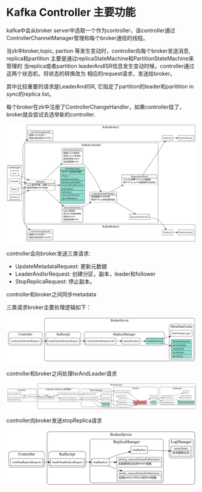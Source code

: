 # Kafka Controller 主要功能

kafka中会从broker server中选取一个作为controller，该controller通过ControllerChannelManager管理和每个broker通信的线程。

当zk中broker,topic, partion 等发生变动时，controller向每个broker发送消息, replica和partition 主要是通过replicaStateMachine和PartitionStateMachine来管理的
当replica或者partition leaderAndISR信息发生变动时候，controller通过这两个状态机，将状态的转换改为
相应的request请求，发送给broker。 

其中比较重要的请求是LeaderAndISR, 它指定了partition的leader和paritition in sync的replica list。

每个broker在zk中注册了ControllerChangeHandler，如果controller挂了，broker就会尝试去选举新的controller.


![allpartionsoverview](./allpartion-overview.svg)


controller会向broker发送三类请求: 

* UpdateMetadataRequest: 更新元数据
* LeaderAndIsrRequest: 创建分区，副本，leader和follower
* StopReplicaRequest: 停止副本。

controller和broker之间同步metadata

三类请求broker主要处理逻辑如下：

![broker_update_metadata](./broker_update_metadata.svg)

controller和broker之间处理IsrAndLeader请求

![borker-handle-isr](./broker_handle_isr.svg)

controller向broker发送stopReplica请求

![broker-stop-relica](./broker-stop-replica.svg)


